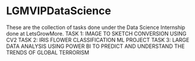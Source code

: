 # LGMVIPDataScience
These are the collection of tasks done under the Data Science Internship done at LetsGrowMore.
TASK 1: IMAGE TO SKETCH CONVERSION USING CV2
TASK 2: IRIS FLOWER CLASSIFICATION ML PROJECT
TASK 3: LARGE DATA ANALYSIS USING POWER BI TO PREDICT AND UNDERSTAND THE TRENDS OF GLOBAL TERRORISM
